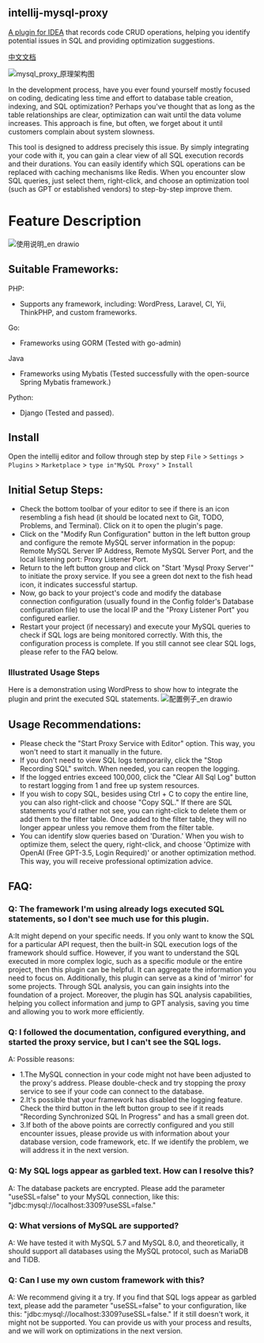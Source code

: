 ## intellij-mysql-proxy
[A plugin for IDEA](https://plugins.jetbrains.com/plugin/22655-mysql-proxy) that records code CRUD operations, helping you identify potential issues in SQL and providing optimization suggestions.

[中文文档](README.zh_CN.md)

![mysql_proxy_原理架构图](https://github.com/huangcong12/intellij-mysql-proxy/assets/2867782/d4d0358a-842a-4feb-9466-5193e43f9eb2)

In the development process, have you ever found yourself mostly focused on coding, dedicating less time and effort to database table creation, indexing, and SQL optimization? Perhaps you've thought that as long as the table relationships are clear, optimization can wait until the data volume increases. This approach is fine, but often, we forget about it until customers complain about system slowness.

This tool is designed to address precisely this issue. By simply integrating your code with it, you can gain a clear view of all SQL execution records and their durations. You can easily identify which SQL operations can be replaced with caching mechanisms like Redis. When you encounter slow SQL queries, just select them, right-click, and choose an optimization tool (such as GPT or established vendors) to step-by-step improve them.

# Feature Description
![使用说明_en drawio](https://github.com/huangcong12/intellij-mysql-proxy/assets/2867782/fb6e0318-645f-456e-9180-21c0de0ca642)


## Suitable Frameworks:
PHP:
- Supports any framework, including: WordPress, Laravel, CI, Yii, ThinkPHP, and custom frameworks.

Go:
- Frameworks using GORM (Tested with go-admin)

Java 
- Frameworks using Mybatis (Tested successfully with the open-source Spring Mybatis framework.)

Python:
- Django (Tested and passed).

## Install
Open the intellij editor and follow through step by step
`File` > `Settings` > `Plugins` > `Marketplace` > `type in"MySQL Proxy"` > `Install`

## Initial Setup Steps:
- Check the bottom toolbar of your editor to see if there is an icon resembling a fish head (it should be located next to Git, TODO, Problems, and Terminal). Click on it to open the plugin's page.
- Click on the "Modify Run Configuration" button in the left button group and configure the remote MySQL server information in the popup: Remote MySQL Server IP Address, Remote MySQL Server Port, and the local listening port: Proxy Listener Port.
- Return to the left button group and click on "Start 'Mysql Proxy Server'" to initiate the proxy service. If you see a green dot next to the fish head icon, it indicates successful startup.
- Now, go back to your project's code and modify the database connection configuration (usually found in the Config folder's Database configuration file) to use the local IP and the "Proxy Listener Port" you configured earlier.
- Restart your project (if necessary) and execute your MySQL queries to check if SQL logs are being monitored correctly. With this, the configuration process is complete. If you still cannot see clear SQL logs, please refer to the FAQ below.

### Illustrated Usage Steps
Here is a demonstration using WordPress to show how to integrate the plugin and print the executed SQL statements.
![配置例子_en drawio](https://github.com/huangcong12/huangcong12.github.io/assets/2867782/c2f95656-4b81-434b-8487-a2b5242d9ac8)

## Usage Recommendations:
- Please check the "Start Proxy Service with Editor" option. This way, you won't need to start it manually in the future. 
- If you don't need to view SQL logs temporarily, click the "Stop Recording SQL" switch. When needed, you can reopen the logging.
- If the logged entries exceed 100,000, click the "Clear All Sql Log" button to restart logging from 1 and free up system resources.
- If you wish to copy SQL, besides using Ctrl + C to copy the entire line, you can also right-click and choose "Copy SQL." If there are SQL statements you'd rather not see, you can right-click to delete them or add them to the filter table. Once added to the filter table, they will no longer appear unless you remove them from the filter table.
- You can identify slow queries based on 'Duration.' When you wish to optimize them, select the query, right-click, and choose 'Optimize with OpenAI (Free GPT-3.5, Login Required)' or another optimization method. This way, you will receive professional optimization advice.

## FAQ:
### Q: The framework I'm using already logs executed SQL statements, so I don't see much use for this plugin.
A:It might depend on your specific needs. If you only want to know the SQL for a particular API request, then the built-in SQL execution logs of the framework should suffice. However, if you want to understand the SQL executed in more complex logic, such as a specific module or the entire project, then this plugin can be helpful. It can aggregate the information you need to focus on. Additionally, this plugin can serve as a kind of 'mirror' for some projects. Through SQL analysis, you can gain insights into the foundation of a project. Moreover, the plugin has SQL analysis capabilities, helping you collect information and jump to GPT analysis, saving you time and allowing you to work more efficiently.

### Q: I followed the documentation, configured everything, and started the proxy service, but I can't see the SQL logs.
A: Possible reasons:
- 1.The MySQL connection in your code might not have been adjusted to the proxy's address. Please double-check and try stopping the proxy service to see if your code can connect to the database.
- 2.It's possible that your framework has disabled the logging feature. Check the third button in the left button group to see if it reads "Recording Synchronized SQL In Progress" and has a small green dot.
- 3.If both of the above points are correctly configured and you still encounter issues, please provide us with information about your database version, code framework, etc. If we identify the problem, we will address it in the next version.

### Q: My SQL logs appear as garbled text. How can I resolve this?
A: The database packets are encrypted. Please add the parameter "useSSL=false" to your MySQL connection, like this: "jdbc:mysql://localhost:3309?useSSL=false."

### Q: What versions of MySQL are supported?
A: We have tested it with MySQL 5.7 and MySQL 8.0, and theoretically, it should support all databases using the MySQL protocol, such as MariaDB and TiDB.

### Q: Can I use my own custom framework with this?
A: We recommend giving it a try. If you find that SQL logs appear as garbled text, please add the parameter "useSSL=false" to your configuration, like this: "jdbc:mysql://localhost:3309?useSSL=false." If it still doesn't work, it might not be supported. You can provide us with your process and results, and we will work on optimizations in the next version.